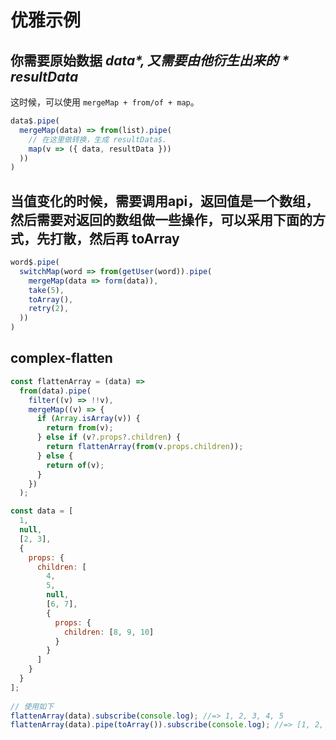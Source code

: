 # 优雅示例


## 你需要原始数据 *data$*,又需要由他衍生出来的 *resultData$*
这时候，可以使用 `mergeMap + from/of + map`。
```javascript
data$.pipe(
  mergeMap(data) => from(list).pipe(
    // 在这里做转换，生成 resultData$.
    map(v => ({ data, resultData }))
  ))
)
```



## 当值变化的时候，需要调用api，返回值是一个数组，然后需要对返回的数组做一些操作，可以采用下面的方式，先打散，然后再 toArray 
```javascript
word$.pipe(
  switchMap(word => from(getUser(word)).pipe(
    mergeMap(data => form(data)),
    take(5),
    toArray(),
    retry(2),
  ))
)
```



## complex-flatten
```javascript
const flattenArray = (data) =>
  from(data).pipe(
    filter((v) => !!v),
    mergeMap((v) => {
      if (Array.isArray(v)) {
        return from(v);
      } else if (v?.props?.children) {
        return flattenArray(from(v.props.children));
      } else {
        return of(v);
      }
    })
  );

const data = [
  1,
  null,
  [2, 3],
  {
    props: {
      children: [
        4,
        5,
        null,
        [6, 7],
        {
          props: {
            children: [8, 9, 10]
          }
        }
      ]
    }
  }
];
  
// 使用如下
flattenArray(data).subscribe(console.log); //=> 1, 2, 3, 4, 5
flattenArray(data).pipe(toArray()).subscribe(console.log); //=> [1, 2, 3, 4, 5]
```